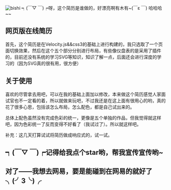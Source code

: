![bishi](http://7xonct.com1.z0.glb.clouddn.com/rabit/haha.gif)
┑(￣▽ ￣)┍呀，这个简历是谁做的，好漂亮啊有木有~(￣ε ￣) 哈哈哈~~

## 网页版在线简历
首先，这个简历是在Velocity.js&&css3的基础上进行构建的，我只选取了一个页面切换效果，然后在这个五个部分分别进行布局，有些像仪盘表的是采用了插件的，目前还没有系统的学习SVG等知识，知识了解一点，后面还会进行深度的学习的（因为SVG真的很有用，很方便）


## 关于使用
喜欢的尽管拿去用吧，可以在我的基础上面加以修改，本来做这个简历感觉人家面试官也不一定看的着，所以就做来玩吧，不过我还是在这上面有很用心的哟，真的花了很多心思，包括该怎么布局，怎么配色，都是自己试出来的。


总体上配色虽然没有完成色彩的统一，更像是五个单独的作品，但我觉得就这样吧，因为色彩统一了反而变得不好看了（我试过了）。所以就这样吧。


补充：这几天打算试试将简历做成响应式的，试一试。

##  ┑(￣▽ ￣)┍记得给我点个star哟，帮我宣传宣传哟~
 
 
##  对了——我想去网易，要是能碰到在网易的就好了╮(╯3╰)╭